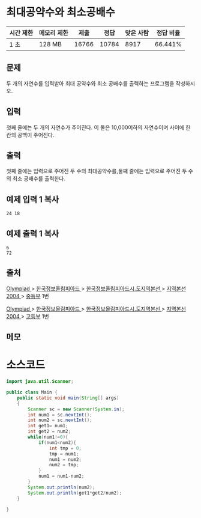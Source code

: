 # 최대공약수와 최소공배수

| 시간 제한 | 메모리 제한 | 제출  | 정답  | 맞은 사람 | 정답 비율 |
| --------- | ----------- | ----- | ----- | --------- | --------- |
| 1 초      | 128 MB      | 16766 | 10784 | 8917      | 66.441%   |

## 문제

두 개의 자연수를 입력받아 최대 공약수와 최소 공배수를 출력하는 프로그램을 작성하시오.

## 입력

첫째 줄에는 두 개의 자연수가 주어진다. 이 둘은 10,000이하의 자연수이며 사이에 한 칸의 공백이 주어진다.

## 출력

첫째 줄에는 입력으로 주어진 두 수의 최대공약수를,둘째 줄에는 입력으로 주어진 두 수의 최소 공배수를 출력한다.

## 예제 입력 1 복사

```
24 18
```

## 예제 출력 1 복사

```
6
72
```

## 출처

[Olympiad ](https://www.acmicpc.net/category/2)> [한국정보올림피아드 ](https://www.acmicpc.net/category/55)> [한국정보올림피아드시․도지역본선 ](https://www.acmicpc.net/category/57)> [지역본선 2004 ](https://www.acmicpc.net/category/74)> [중등부](https://www.acmicpc.net/category/detail/380) 1번

[Olympiad ](https://www.acmicpc.net/category/2)> [한국정보올림피아드 ](https://www.acmicpc.net/category/55)> [한국정보올림피아드시․도지역본선 ](https://www.acmicpc.net/category/57)> [지역본선 2004 ](https://www.acmicpc.net/category/74)> [고등부](https://www.acmicpc.net/category/detail/381) 1번

## 메모

# 소스코드

```java
import java.util.Scanner;

public class Main {
    public static void main(String[] args)
    {
    	Scanner sc = new Scanner(System.in);  
    	int num1 = sc.nextInt(); 
    	int	num2 = sc.nextInt(); 
    	int get1= num1;
    	int get2 = num2;
    	while(num1!=0){ 
    		if(num1<num2){ 
    			int tmp = 0;
    			tmp = num1;
    			num1 = num2; 
    			num2 = tmp; 
    		} 
    		num1 = num1-num2; 
    	} 
    	System.out.println(num2);
    	System.out.println(get1*get2/num2);
    }
         
}
```

